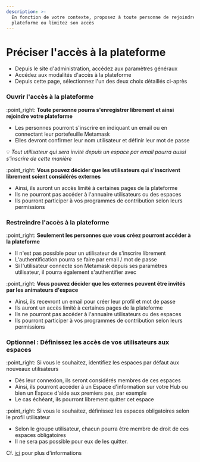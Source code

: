 ```yaml
---
description: >-
  En fonction de votre contexte, proposez à toute personne de rejoindre votre
  plateforme ou limitez son accès
---
```


# Préciser l'accès à la plateforme

* Depuis le site d'administration, accédez aux paramètres généraux
* Accédez aux modalités d'accès à la plateforme
* Depuis cette page, sélectionnez l'un des deux choix détaillés ci-après

### Ouvrir l'accès à la plateforme

:point\_right: **Toute personne pourra s'enregistrer librement et ainsi rejoindre votre plateforme**

* Les personnes pourront s'inscrire en indiquant un email ou en connectant leur portefeuille Metamask
* Elles devront confirmer leur nom utilisateur et définir leur mot de passe

:bulb: _Tout utilisateur qui sera invité depuis un espace par email pourra aussi s'inscrire de cette manière_

:point\_right: **Vous pouvez décider que les utilisateurs qui s'inscrivent librement soient considérés externes**

* Ainsi, ils auront un accès limité à certaines pages de la plateforme
* Ils ne pourront pas accéder à l'annuaire utilisateurs ou des espaces
* Ils pourront participer à vos programmes de contribution selon leurs permissions

### Restreindre l'accès à la plateforme

:point\_right: **Seulement les personnes que vous créez pourront accéder à la plateforme**

* Il n'est pas possible pour un utilisateur de s'inscrire librement
* L'authentification pourra se faire par email / mot de passe
* Si l'utilisateur connecte son Metamask depuis ses paramètres utilisateur, il pourra également s'authentifier avec

:point\_right: **Vous pouvez décider que les externes peuvent être invités par les animateurs d'espace**

* Ainsi, ils recevront un email pour créer leur profil et mot de passe
* Ils auront un accès limité à certaines pages de la plateforme
* Ils ne pourront pas accéder à l'annuaire utilisateurs ou des espaces
* Ils pourront participer à vos programmes de contribution selon leurs permissions

### Optionnel : Définissez les accès de vos utilisateurs aux espaces

:point\_right: Si vous le souhaitez, identifiez les espaces par défaut aux nouveaux utilisateurs

* Dès leur connexion, ils seront considérés membres de ces espaces
* Ainsi, ils pourront accéder à un Espace d'information sur votre Hub ou bien un Espace d'aide aux premiers pas, par exemple
* Le cas échéant, ils pourront librement quitter cet espace

:point\_right: Si vous le souhaitez, définissez les espaces obligatoires selon le profil utilisateur

* Selon le groupe utilisateur, chacun pourra être membre de droit de ces espaces obligatoires
* Il ne sera pas possible pour eux de les quitter.

Cf. [ici](https://meeds.gitbook.io/meeds-guides/v/french/documentation-administrateur/gerer-vos-utilisateurs-et-groupes/gerer-les-droits-utilisateurs#gestion-des-communautes) pour plus d'informations

